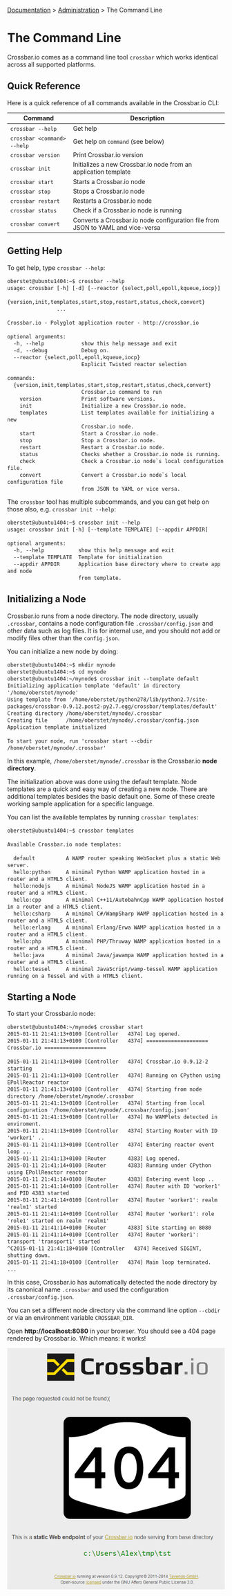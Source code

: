 [Documentation](.) > [Administration](Administration) > The Command Line

# The Command Line

Crossbar.io comes as a command line tool `crossbar` which works identical across all supported platforms.


## Quick Reference

Here is a quick reference of all commands available in the Crossbar.io CLI:

Command | Description
--- | ---
`crossbar --help` | Get help
`crossbar <command> --help` | Get help on `command` (see below)
`crossbar version` | Print Crossbar.io version
`crossbar init` | Initializes a new Crossbar.io node from an application template
`crossbar start` | Starts a Crossbar.io node
`crossbar stop` | Stops a Crossbar.io node
`crossbar restart` | Restarts a Crossbar.io node
`crossbar status` | Check if a Crossbar.io node is running
`crossbar convert` | Converts a Crossbar.io node configuration file from JSON to YAML and vice-versa


## Getting Help

To get help, type `crossbar --help`:

```console
oberstet@ubuntu1404:~$ crossbar --help
usage: crossbar [-h] [-d] [--reactor {select,poll,epoll,kqueue,iocp}]
                {version,init,templates,start,stop,restart,status,check,convert}
                ...

Crossbar.io - Polyglot application router - http://crossbar.io

optional arguments:
  -h, --help            show this help message and exit
  -d, --debug           Debug on.
  --reactor {select,poll,epoll,kqueue,iocp}
                        Explicit Twisted reactor selection

commands:
  {version,init,templates,start,stop,restart,status,check,convert}
                        Crossbar.io command to run
    version             Print software versions.
    init                Initialize a new Crossbar.io node.
    templates           List templates available for initializing a new
                        Crossbar.io node.
    start               Start a Crossbar.io node.
    stop                Stop a Crossbar.io node.
    restart             Restart a Crossbar.io node.
    status              Checks whether a Crossbar.io node is running.
    check               Check a Crossbar.io node`s local configuration file.
    convert             Convert a Crossbar.io node`s local configuration file
                        from JSON to YAML or vice versa.
```

The `crossbar` tool has multiple subcommands, and you can get help on those also, e.g. `crossbar init --help`:

```console
oberstet@ubuntu1404:~$ crossbar init --help
usage: crossbar init [-h] [--template TEMPLATE] [--appdir APPDIR]

optional arguments:
  -h, --help           show this help message and exit
  --template TEMPLATE  Template for initialization
  --appdir APPDIR      Application base directory where to create app and node
                       from template.
```

## Initializing a Node

Crossbar.io runs from a node directory. The node directory, usually `.crossbar`, contains a node configuration file `.crossbar/config.json` and other data such as log files. It is for internal use, and you should not add or modify files other than the `config.json`.

You can initialize a new node by doing:

```console
oberstet@ubuntu1404:~$ mkdir mynode
oberstet@ubuntu1404:~$ cd mynode
oberstet@ubuntu1404:~/mynode$ crossbar init --template default
Initializing application template 'default' in directory '/home/oberstet/mynode'
Using template from '/home/oberstet/python278/lib/python2.7/site-packages/crossbar-0.9.12.post2-py2.7.egg/crossbar/templates/default'
Creating directory /home/oberstet/mynode/.crossbar
Creating file      /home/oberstet/mynode/.crossbar/config.json
Application template initialized

To start your node, run 'crossbar start --cbdir /home/oberstet/mynode/.crossbar'

```
In this example, `/home/oberstet/mynode/.crossbar` is the Crossbar.io **node directory**.

The initialization above was done using the default template. Node templates are a quick and easy way of creating a new node. There are additional templates besides the basic default one. Some of these create working sample application for a specific language.

You can list the available templates by running `crossbar templates`:

```console
oberstet@ubuntu1404:~$ crossbar templates

Available Crossbar.io node templates:

  default          A WAMP router speaking WebSocket plus a static Web server.
  hello:python     A minimal Python WAMP application hosted in a router and a HTML5 client.
  hello:nodejs     A minimal NodeJS WAMP application hosted in a router and a HTML5 client.
  hello:cpp        A minimal C++11/AutobahnCpp WAMP application hosted in a router and a HTML5 client.
  hello:csharp     A minimal C#/WampSharp WAMP application hosted in a router and a HTML5 client.
  hello:erlang     A minimal Erlang/Erwa WAMP application hosted in a router and a HTML5 client.
  hello:php        A minimal PHP/Thruway WAMP application hosted in a router and a HTML5 client.
  hello:java       A minimal Java/jawampa WAMP application hosted in a router and a HTML5 client.
  hello:tessel     A minimal JavaScript/wamp-tessel WAMP application running on a Tessel and with a HTML5 client.

```

## Starting a Node

To start your Crossbar.io node:

```console
oberstet@ubuntu1404:~/mynode$ crossbar start
2015-01-11 21:41:13+0100 [Controller   4374] Log opened.
2015-01-11 21:41:13+0100 [Controller   4374] ==================== Crossbar.io ====================

2015-01-11 21:41:13+0100 [Controller   4374] Crossbar.io 0.9.12-2 starting
2015-01-11 21:41:13+0100 [Controller   4374] Running on CPython using EPollReactor reactor
2015-01-11 21:41:13+0100 [Controller   4374] Starting from node directory /home/oberstet/mynode/.crossbar
2015-01-11 21:41:13+0100 [Controller   4374] Starting from local configuration '/home/oberstet/mynode/.crossbar/config.json'
2015-01-11 21:41:13+0100 [Controller   4374] No WAMPlets detected in enviroment.
2015-01-11 21:41:13+0100 [Controller   4374] Starting Router with ID 'worker1' ..
2015-01-11 21:41:13+0100 [Controller   4374] Entering reactor event loop ...
2015-01-11 21:41:13+0100 [Router       4383] Log opened.
2015-01-11 21:41:14+0100 [Router       4383] Running under CPython using EPollReactor reactor
2015-01-11 21:41:14+0100 [Router       4383] Entering event loop ..
2015-01-11 21:41:14+0100 [Controller   4374] Router with ID 'worker1' and PID 4383 started
2015-01-11 21:41:14+0100 [Controller   4374] Router 'worker1': realm 'realm1' started
2015-01-11 21:41:14+0100 [Controller   4374] Router 'worker1': role 'role1' started on realm 'realm1'
2015-01-11 21:41:14+0100 [Router       4383] Site starting on 8080
2015-01-11 21:41:14+0100 [Controller   4374] Router 'worker1': transport 'transport1' started
^C2015-01-11 21:41:18+0100 [Controller   4374] Received SIGINT, shutting down.
2015-01-11 21:41:18+0100 [Controller   4374] Main loop terminated.
...
```

In this case, Crossbar.io has automatically detected the node directory by its canonical name `.crossbar` and used the configuration `.crossbar/config.json`.

You can set a different node directory via the command line option `--cbdir` or via an environment variable `CROSSBAR_DIR`.

Open **http://localhost:8080** in your browser. You should see a 404 page rendered by Crossbar.io. Which means: it works!

![Crossbar.io 404 page](/static/img/docs/shots/crossbar_404.png)
